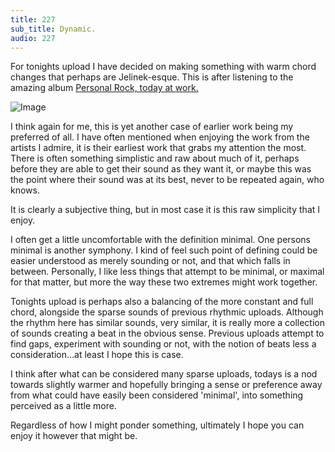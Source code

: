 ```yaml
---
title: 227
sub_title: Dynamic.
audio: 227
---
```


For tonights upload I have decided on making something with warm chord changes that perhaps are Jelinek-esque. This is after listening to the amazing album <a href="http://www.discogs.com/artist/Gramm" title="Personal Rock, from 1999.">Personal Rock, today at work.</a>

![Image](/assets/img/Snd-227.png) 

I think again for me, this is yet another case of earlier work being my preferred of all. I have often mentioned when enjoying the work from the artists I admire, it is their earliest work that grabs my attention the most. There is often something simplistic and raw about much of it, perhaps before they are able to get their sound as they want it, or maybe this was the point where their sound was at its best, never to be repeated again, who knows.

It is clearly a subjective thing, but in most case it is this raw simplicity that I enjoy.

I often get a little uncomfortable with the definition minimal. One persons minimal is another symphony. I kind of feel such point of defining could be easier understood as merely sounding or not, and that which falls in between. Personally, I like less things that attempt to be minimal, or maximal for that matter, but more the way these two extremes might work together.

Tonights upload is perhaps also a balancing of the more constant and full chord, alongside the sparse sounds of previous rhythmic uploads. Although the rhythm here has similar sounds, very similar, it is really more a collection of sounds creating a beat in the obvious sense. Previous uploads attempt to find gaps, experiment with sounding or not, with the notion of beats less a consideration…at least I hope this is case.

I think after what can be considered many sparse uploads, todays is a nod towards slightly warmer and hopefully bringing a sense or preference away from what could have easily been considered 'minimal', into something perceived as a little more.

Regardless of how I might ponder something, ultimately I hope you can enjoy it however that might be.